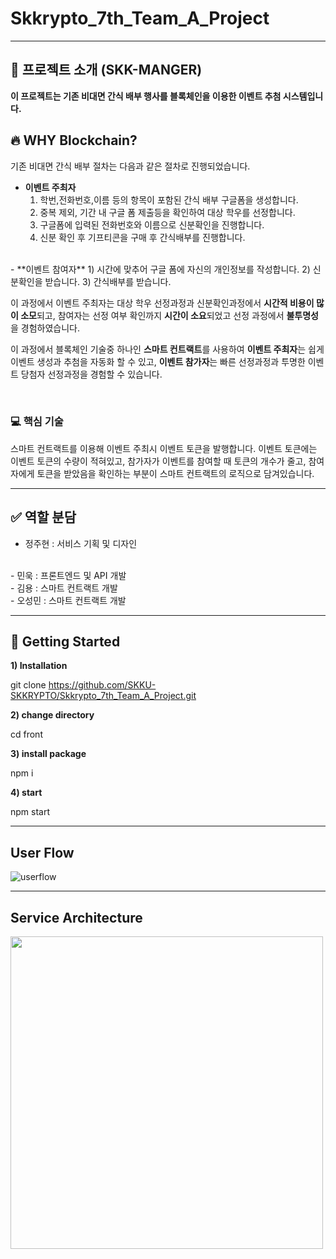 # Skkrypto_7th_Team_A_Project

---

## 🎯 프로젝트 소개 (SKK-MANGER)

**이 프로젝트는 기존 비대면 간식 배부 행사를 블록체인을 이용한 이벤트 추첨 시스템입니다.**


## 🔥 WHY Blockchain? 
기존 비대면 간식 배부 절차는 다음과 같은 절차로 진행되었습니다.
- **이벤트 주최자**
	1) 학번,전화번호,이름 등의 항목이 포함된 간식 배부 구글폼을 생성합니다. 
    2) 중복 제외, 기간 내 구글 폼 제출등을 확인하여 대상 학우를 선정합니다.
    3) 구글폼에 입력된 전화번호와 이름으로 신분확인을 진행합니다.
    4) 신분 확인 후 기프티콘을 구매 후 간식배부를 진행합니다.  
<br/>
- **이벤트 참여자**
	1) 시간에 맞추어 구글 폼에 자신의 개인정보를 작성합니다.
    2) 신분확인을 받습니다.
    3) 간식배부를 받습니다.
    
    
이 과정에서 이벤트 주최자는 대상 학우 선정과정과 신분확인과정에서 **시간적 비용이 많이 소모**되고, 참여자는 선정 여부 확인까지 **시간이 소요**되었고 선정 과정에서 **불투명성**을 경험하였습니다.

이 과정에서 블록체인 기술중 하나인 **스마트 컨트랙트**를 사용하여 
**이벤트 주최자**는 쉽게 이벤트 생성과 추첨을 자동화 할 수 있고,
**이벤트 참가자**는 빠른 선정과정과 투명한 이벤트 당첨자 선정과정을 경험할 수 있습니다.

<br/>

 ### 💻 **핵심 기술**

스마트 컨트랙트를 이용해 이벤트 주최시 이벤트 토큰을 발행합니다. 이벤트 토큰에는 이벤트 토큰의 수량이 적혀있고, 참가자가 이벤트를 참여할 때 토큰의 개수가 줄고, 참여자에게 토큰을 받았음을 확인하는 부분이 스마트 컨트랙트의 로직으로 담겨있습니다.


---
## ✅ 역할 분담

- 정주현 : 서비스 기획 및 디자인
<br/>
- 민욱 : 프론트엔드 및 API 개발
<br/>
- 김용 : 스마트 컨트랙트 개발
<br/>
- 오성민 : 스마트 컨트랙트 개발


---
## 🚀 Getting Started

**1) Installation**

git clone https://github.com/SKKU-SKKRYPTO/Skkrypto_7th_Team_A_Project.git

**2) change directory**

cd front

**3) install package**

npm i

**4) start**

npm start

---
## User Flow

![userflow](https://user-images.githubusercontent.com/59720037/118754960-f506ac00-b8a2-11eb-8173-33e7e22e2791.jpg)

---

## Service Architecture
<img src="https://user-images.githubusercontent.com/59720037/118754963-f6d06f80-b8a2-11eb-853c-f4b40395c808.jpg"  width="500" height="500">

